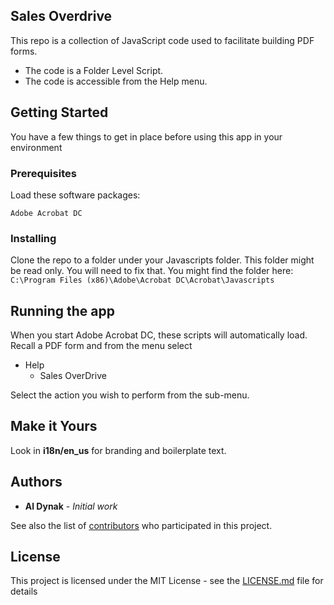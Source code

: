 ## Sales Overdrive

This repo is a collection of JavaScript code used to facilitate building PDF forms.

* The code is a Folder Level Script.
* The code is accessible from the Help menu.

## Getting Started

You have a few things to get in place before using this app in your environment

### Prerequisites

Load these software packages:

```
Adobe Acrobat DC
```

### Installing

Clone the repo to a folder under your Javascripts folder.  This folder might be read only. 
 You will need to fix that.  You might find the folder here:
```C:\Program Files (x86)\Adobe\Acrobat DC\Acrobat\Javascripts```

## Running the app
When you start Adobe Acrobat DC, these scripts will automatically load.  Recall a PDF form and from the menu select 

+ Help
  - Sales OverDrive

Select the action you wish to perform from the sub-menu.


## Make it Yours

Look in **i18n/en_us** for branding and boilerplate text.


## Authors

* **Al Dynak** - *Initial work* 

See also the list of [contributors](https://github.com/adynak/FormsBuilder/contributors) who participated in this project.

## License

This project is licensed under the MIT License - see the [LICENSE.md](https://github.com/adynak/FormsBuilder/blob/master/LICENSE) file for details
